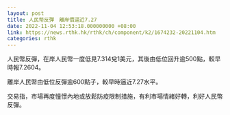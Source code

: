 ```yaml
---
layout: post
title: 人民幣反彈　離岸價逼近7.27
date: 2022-11-04 12:53:18.000000000 +08:00
link: https://news.rthk.hk/rthk/ch/component/k2/1674232-20221104.htm
categories: rthk
---
```


人民幣反彈，在岸人民幣一度低見7.314兌1美元，其後由低位回升逾500點，較早時報7.2604。

離岸人民幣由低位反彈逾600點子，較早時逼近7.27水平。

交易指，市場再度憧憬內地或放鬆防疫限制措施，有利市場情緒好轉，利好人民幣反彈。
